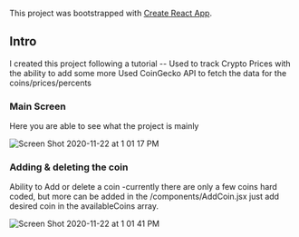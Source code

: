 This project was bootstrapped with [Create React App](https://github.com/facebook/create-react-app).

## Intro

I created this project following a tutorial -- Used to track Crypto Prices with the ability to add some more
Used CoinGecko API to fetch the data for the coins/prices/percents

### Main Screen

Here you are able to see what the project is mainly 

![Screen Shot 2020-11-22 at 1 01 17 PM](https://user-images.githubusercontent.com/43580054/99914608-215eb880-2cc4-11eb-83c4-14933e4a3e29.png)


### Adding & deleting the coin
Ability to Add or delete a coin
-currently there are only a few coins hard coded, but more can be added in the /components/AddCoin.jsx just add desired coin in the availableCoins array.

![Screen Shot 2020-11-22 at 1 01 41 PM](https://user-images.githubusercontent.com/43580054/99914610-27549980-2cc4-11eb-84e5-446166942a0e.png)


